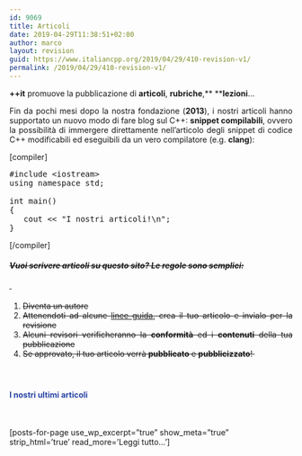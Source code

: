 ```yaml
---
id: 9069
title: Articoli
date: 2019-04-29T11:38:51+02:00
author: marco
layout: revision
guid: https://www.italiancpp.org/2019/04/29/410-revision-v1/
permalink: /2019/04/29/410-revision-v1/
---
```

**++it** promuove la pubblicazione di **articoli**, **rubriche**,** ****lezioni**&#8230;

<p style="text-align: justify;">
  Fin da pochi mesi dopo la nostra fondazione (<strong>2013</strong>), i nostri articoli hanno supportato un nuovo modo di fare blog sul C++: <strong>snippet compilabili</strong>, ovvero la possibilità di immergere direttamente nell&#8217;articolo degli snippet di codice C++ modificabili ed eseguibili da un vero compilatore (e.g. <strong>clang</strong>):
</p>

[compiler]

<pre>#include &lt;iostream&gt;
using namespace std;

int main()
{
   cout &lt;&lt; "I nostri articoli!\n";
}</pre>

[/compiler]

##### <del>Vuoi scrivere articoli su questo sito? Le regole sono semplici:</del>  
 <del><span style="color: #ffffff;"> </span></del>

<li style="list-style-type: none;">
  <ol>
    <li>
      <del>Diventa un autore</del>
    </li>
    <li style="text-align: justify;">
      <del>Attenendoti ad alcune <a href="http://www.italiancpp.org/articoli/linee-guida/">linee guida</a>, crea il tuo articolo e invialo per la revisione</del>
    </li>
    <li style="text-align: justify;">
      <del>Alcuni revisori verificheranno la <strong>conformità</strong> ed i <strong>contenuti</strong> della tua pubblicazione</del>
    </li>
    <li style="text-align: justify;">
      <del>Se approvato, il tuo articolo verrà <strong>pubblicato</strong> e <strong>pubblicizzato</strong>!<span style="color: #ffffff;"> </span></del>
    </li>
  </ol>
</li>

#### <span style="color: #ffffff;"> </span>

#### <span style="color: #2945a4;">I nostri ultimi articoli</span>  
<span style="color: #ffffff;"> </span>

[posts-for-page use\_wp\_excerpt=&#8221;true&#8221; show\_meta=&#8221;true&#8221; strip\_html=&#8217;true&#8217; read_more=&#8217;Leggi tutto&#8230;&#8217;]